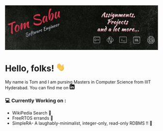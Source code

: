 ![Header](https://github.com/tomz005/tomz005/blob/master/Github%20header.png "Header")

# Hello, folks! <img src="https://github.com/tomz005/tomz005/blob/master/wave.gif" width="30px">
My name is Tom and I am pursing Masters in Computer Science from IIIT Hyderabad.
You can find me on [![LinkedIn][1.2]][1]


[1.2]: https://github.com/tomz005/tomz005/blob/master/linkedin-3-16.png
[1]: https://www.linkedin.com/in/tomsabu005/

### 💻 Currently Working on :

- WikiPedia Search 🚀
- FreeRTOS errands 🚀
- SimpleRA- A laughably-minimalist, integer-only, read-only RDBMS !! 🚀

<!--
**tomz005/tomz005** is a ✨ _special_ ✨ repository because its `README.md` (this file) appears on your GitHub profile.

Here are some ideas to get you started:

- 🔭 I’m currently working on ...
- 🌱 I’m currently learning ...
- 👯 I’m looking to collaborate on ...
- 🤔 I’m looking for help with ...
- 💬 Ask me about ...
- 📫 How to reach me: ...
- 😄 Pronouns: ...
- ⚡ Fun fact: ...
-->
